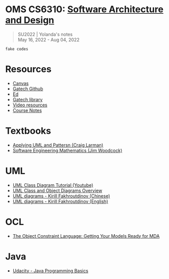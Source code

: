 # OMS CS6310: [Software Architecture and Design](https://omscs.gatech.edu/cs-6310-software-architecture-design)
> SU2022 | Yolanda's notes <br>
> May 16, 2022 - Aug 04, 2022

```
fake codes
```

# Resources
- [Canvas](https://gatech.instructure.com/courses/255528)
- [Gatech Github](https://github.gatech.edu/)
- [Ed](https://edstem.org/us/courses/22421/discussion/)
- [Gatech library](https://www.library.gatech.edu/)
- [Video resources](https://gatech.instructure.com/courses/255528/external_tools/116)
- [Course Notes](https://github.com/vsamov/omscs/blob/master/docs/cs6310-software-architecture-%26-design.md)

# Textbooks
- [Applying UML and Pattersn (Craig Larman)](https://learning.oreilly.com/library/view/applying-uml-and/0131489062/)
- [Software Engineering Mathematics (Jim Woodcock)](https://www.amazon.com/gp/product/0201504243/qid=1136215992/sr=1-1/ref=sr_1_1/104-9753716-9478358?s=books&v=glance&n=283155)

# UML
- [UML Class Diagram Tutorial (Youtube)](https://www.youtube.com/watch?v=UI6lqHOVHic)
- [UML Class and Object Diagrams Overview](https://www.uml-diagrams.org/class-diagrams-overview.html)
- [UML diagrams - Kirill Fakhroutdinov (Chinese)](http://lib.uml.com.cn/ebook/UML2.5/UML.asp)
- [UML diagrams - Kirill Fakhroutdinov (English)](https://www.uml-diagrams.org/)

# OCL
- [The Object Constraint Language: Getting Your Models Ready for MDA](https://flylib.com/books/en/3.454.1/)

# Java
- [Udacity - Java Programming Basics](https://www.udacity.com/course/java-programming-basics--ud282)
